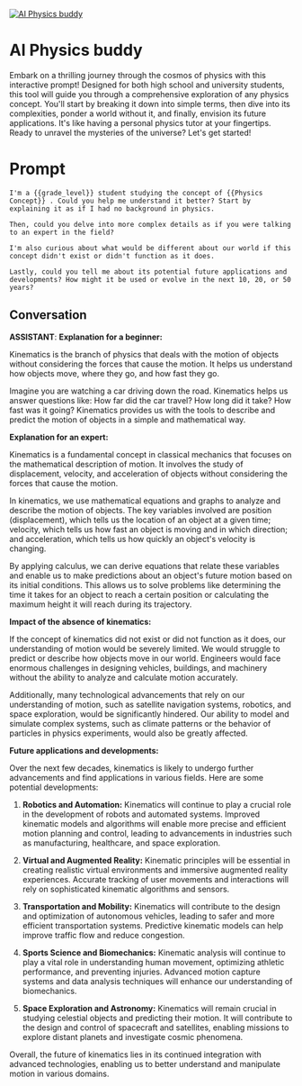 
[![AI Physics buddy](https://flow-prompt-covers.s3.us-west-1.amazonaws.com/icon/minimalist/mini_13.png)]()
# AI Physics buddy 
Embark on a thrilling journey through the cosmos of physics with this interactive prompt! Designed for both high school and university students, this tool will guide you through a comprehensive exploration of any physics concept. You'll start by breaking it down into simple terms, then dive into its complexities, ponder a world without it, and finally, envision its future applications. It's like having a personal physics tutor at your fingertips. Ready to unravel the mysteries of the universe? Let's get started!

# Prompt

```
I'm a {{grade_level}} student studying the concept of {{Physics Concept}} . Could you help me understand it better? Start by explaining it as if I had no background in physics.

Then, could you delve into more complex details as if you were talking to an expert in the field?

I'm also curious about what would be different about our world if this concept didn't exist or didn't function as it does.

Lastly, could you tell me about its potential future applications and developments? How might it be used or evolve in the next 10, 20, or 50 years?  
```

## Conversation

**ASSISTANT**: **Explanation for a beginner:**



Kinematics is the branch of physics that deals with the motion of objects without considering the forces that cause the motion. It helps us understand how objects move, where they go, and how fast they go.



Imagine you are watching a car driving down the road. Kinematics helps us answer questions like: How far did the car travel? How long did it take? How fast was it going? Kinematics provides us with the tools to describe and predict the motion of objects in a simple and mathematical way.



**Explanation for an expert:**



Kinematics is a fundamental concept in classical mechanics that focuses on the mathematical description of motion. It involves the study of displacement, velocity, and acceleration of objects without considering the forces that cause the motion.



In kinematics, we use mathematical equations and graphs to analyze and describe the motion of objects. The key variables involved are position (displacement), which tells us the location of an object at a given time; velocity, which tells us how fast an object is moving and in which direction; and acceleration, which tells us how quickly an object's velocity is changing.



By applying calculus, we can derive equations that relate these variables and enable us to make predictions about an object's future motion based on its initial conditions. This allows us to solve problems like determining the time it takes for an object to reach a certain position or calculating the maximum height it will reach during its trajectory.



**Impact of the absence of kinematics:**



If the concept of kinematics did not exist or did not function as it does, our understanding of motion would be severely limited. We would struggle to predict or describe how objects move in our world. Engineers would face enormous challenges in designing vehicles, buildings, and machinery without the ability to analyze and calculate motion accurately.



Additionally, many technological advancements that rely on our understanding of motion, such as satellite navigation systems, robotics, and space exploration, would be significantly hindered. Our ability to model and simulate complex systems, such as climate patterns or the behavior of particles in physics experiments, would also be greatly affected.



**Future applications and developments:**



Over the next few decades, kinematics is likely to undergo further advancements and find applications in various fields. Here are some potential developments:



1. **Robotics and Automation:** Kinematics will continue to play a crucial role in the development of robots and automated systems. Improved kinematic models and algorithms will enable more precise and efficient motion planning and control, leading to advancements in industries such as manufacturing, healthcare, and space exploration.



2. **Virtual and Augmented Reality:** Kinematic principles will be essential in creating realistic virtual environments and immersive augmented reality experiences. Accurate tracking of user movements and interactions will rely on sophisticated kinematic algorithms and sensors.



3. **Transportation and Mobility:** Kinematics will contribute to the design and optimization of autonomous vehicles, leading to safer and more efficient transportation systems. Predictive kinematic models can help improve traffic flow and reduce congestion.



4. **Sports Science and Biomechanics:** Kinematic analysis will continue to play a vital role in understanding human movement, optimizing athletic performance, and preventing injuries. Advanced motion capture systems and data analysis techniques will enhance our understanding of biomechanics.



5. **Space Exploration and Astronomy:** Kinematics will remain crucial in studying celestial objects and predicting their motion. It will contribute to the design and control of spacecraft and satellites, enabling missions to explore distant planets and investigate cosmic phenomena.



Overall, the future of kinematics lies in its continued integration with advanced technologies, enabling us to better understand and manipulate motion in various domains.


